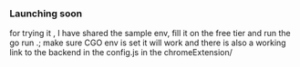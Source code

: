 
### Launching soon

for trying it , I have shared the sample env, fill it on the free tier and run the go run .; make  sure CGO env is set it will work and there is also a working link to the
backend in the config.js in the chromeExtension/

